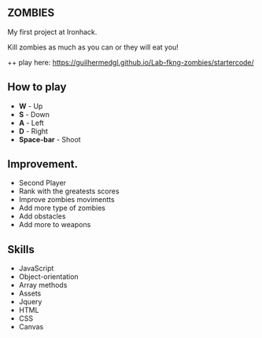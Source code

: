 
## ZOMBIES

My first project at Ironhack.

Kill zombies as much as you can or they will eat you!

++ play here: https://guilhermedgl.github.io/Lab-fkng-zombies/startercode/

## How to play

 + **W** - Up
 + **S** - Down
 + **A** - Left
 + **D** - Right
 + **Space-bar** - Shoot

## Improvement.

+ Second Player
+ Rank with the greatests scores
+ Improve zombies movimentts
+ Add more type of zombies
+ Add obstacles
+ Add more to weapons

## Skills

+ JavaScript
+ Object-orientation
+ Array methods
+ Assets
+ Jquery
+ HTML
+ CSS
+ Canvas
